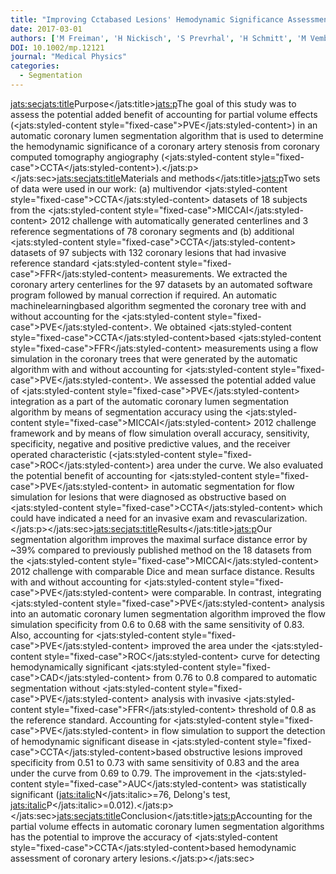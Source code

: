 ```yaml
---
title: "Improving Cctabased Lesions' Hemodynamic Significance Assessment By Accounting For Partial Volume Modeling In Automatic Coronary Lumen Segmentation"
date: 2017-03-01
authors: ['M Freiman', 'H Nickisch', 'S Prevrhal', 'H Schmitt', 'M Vembar', 'P MaurovichHorvat', 'P Donnelly', 'L Goshen']
DOI: 10.1002/mp.12121
journal: "Medical Physics"
categories: 
  - Segmentation
---
```

<jats:sec><jats:title>Purpose</jats:title><jats:p>The goal of this study was to assess the potential added benefit of accounting for partial volume effects (<jats:styled-content style="fixed-case">PVE</jats:styled-content>) in an automatic coronary lumen segmentation algorithm that is used to determine the hemodynamic significance of a coronary artery stenosis from coronary computed tomography angiography (<jats:styled-content style="fixed-case">CCTA</jats:styled-content>).</jats:p></jats:sec><jats:sec><jats:title>Materials and methods</jats:title><jats:p>Two sets of data were used in our work: (a) multivendor <jats:styled-content style="fixed-case">CCTA</jats:styled-content> datasets of 18 subjects from the <jats:styled-content style="fixed-case">MICCAI</jats:styled-content> 2012 challenge with automatically generated centerlines and 3 reference segmentations of 78 coronary segments and (b) additional <jats:styled-content style="fixed-case">CCTA</jats:styled-content> datasets of 97 subjects with 132 coronary lesions that had invasive reference standard <jats:styled-content style="fixed-case">FFR</jats:styled-content> measurements. We extracted the coronary artery centerlines for the 97 datasets by an automated software program followed by manual correction if required. An automatic machinelearningbased algorithm segmented the coronary tree with and without accounting for the <jats:styled-content style="fixed-case">PVE</jats:styled-content>. We obtained <jats:styled-content style="fixed-case">CCTA</jats:styled-content>based <jats:styled-content style="fixed-case">FFR</jats:styled-content> measurements using a flow simulation in the coronary trees that were generated by the automatic algorithm with and without accounting for <jats:styled-content style="fixed-case">PVE</jats:styled-content>. We assessed the potential added value of <jats:styled-content style="fixed-case">PVE</jats:styled-content> integration as a part of the automatic coronary lumen segmentation algorithm by means of segmentation accuracy using the <jats:styled-content style="fixed-case">MICCAI</jats:styled-content> 2012 challenge framework and by means of flow simulation overall accuracy, sensitivity, specificity, negative and positive predictive values, and the receiver operated characteristic (<jats:styled-content style="fixed-case">ROC</jats:styled-content>) area under the curve. We also evaluated the potential benefit of accounting for <jats:styled-content style="fixed-case">PVE</jats:styled-content> in automatic segmentation for flow simulation for lesions that were diagnosed as obstructive based on <jats:styled-content style="fixed-case">CCTA</jats:styled-content> which could have indicated a need for an invasive exam and revascularization.</jats:p></jats:sec><jats:sec><jats:title>Results</jats:title><jats:p>Our segmentation algorithm improves the maximal surface distance error by ~39% compared to previously published method on the 18 datasets from the <jats:styled-content style="fixed-case">MICCAI</jats:styled-content> 2012 challenge with comparable Dice and mean surface distance. Results with and without accounting for <jats:styled-content style="fixed-case">PVE</jats:styled-content> were comparable. In contrast, integrating <jats:styled-content style="fixed-case">PVE</jats:styled-content> analysis into an automatic coronary lumen segmentation algorithm improved the flow simulation specificity from 0.6 to 0.68 with the same sensitivity of 0.83. Also, accounting for <jats:styled-content style="fixed-case">PVE</jats:styled-content> improved the area under the <jats:styled-content style="fixed-case">ROC</jats:styled-content> curve for detecting hemodynamically significant <jats:styled-content style="fixed-case">CAD</jats:styled-content> from 0.76 to 0.8 compared to automatic segmentation without <jats:styled-content style="fixed-case">PVE</jats:styled-content> analysis with invasive <jats:styled-content style="fixed-case">FFR</jats:styled-content> threshold of 0.8 as the reference standard. Accounting for <jats:styled-content style="fixed-case">PVE</jats:styled-content> in flow simulation to support the detection of hemodynamic significant disease in <jats:styled-content style="fixed-case">CCTA</jats:styled-content>based obstructive lesions improved specificity from 0.51 to 0.73 with same sensitivity of 0.83 and the area under the curve from 0.69 to 0.79. The improvement in the <jats:styled-content style="fixed-case">AUC</jats:styled-content> was statistically significant (<jats:italic>N</jats:italic>=76, Delong's test, <jats:italic>P</jats:italic>=0.012).</jats:p></jats:sec><jats:sec><jats:title>Conclusion</jats:title><jats:p>Accounting for the partial volume effects in automatic coronary lumen segmentation algorithms has the potential to improve the accuracy of <jats:styled-content style="fixed-case">CCTA</jats:styled-content>based hemodynamic assessment of coronary artery lesions.</jats:p></jats:sec>
            